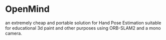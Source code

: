 # OpenMind
an extremely cheap and portable solution for Hand Pose Estimation suitable for educational 3d paint and other purposes using ORB-SLAM2 and a mono camera.
